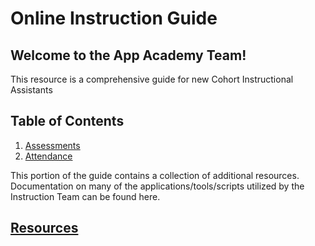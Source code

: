 # Online Instruction Guide

## Welcome to the App Academy Team!

This resource is a comprehensive guide for new Cohort Instructional Assistants

## Table of Contents


1. [Assessments][assessments]
2. [Attendance][attendance]

This portion of the guide contains a collection of additional resources.
Documentation on many of the applications/tools/scripts utilized by the Instruction Team can be found here.

## [Resources][resources]

<!-- Links -->

[assessments]: https://github.com/bradsimpson213/AppAcademy-Cohort-Instructional-Assistant-Onboarding-Guide/tree/master/assessments

[attendance]: https://github.com/bradsimpson213/AppAcademy-Cohort-Instructional-Assistant-Onboarding-Guide/tree/master/attendance

[resources]: https://github.com/bradsimpson213/AppAcademy-Cohort-Instructional-Assistant-Onboarding-Guide/tree/master/resources
